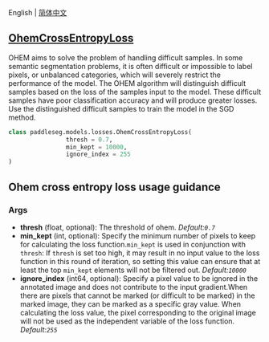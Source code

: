 English | [简体中文](OhemCrossEntropyLoss_cn.md)
## [OhemCrossEntropyLoss](../../../paddleseg/models/ohem_cross_entropy_loss.py)

OHEM aims to solve the problem of handling difficult samples. In some semantic segmentation problems, it is often difficult or impossible to label pixels, or unbalanced categories, which will severely restrict the performance of the model. The OHEM algorithm will distinguish difficult samples based on the loss of the samples input to the model. These difficult samples have poor classification accuracy and will produce greater losses. Use the distinguished difficult samples to train the model in the SGD method.

```python
class paddleseg.models.losses.OhemCrossEntropyLoss(
                thresh = 0.7, 
                min_kept = 10000, 
                ignore_index = 255
)
```

## Ohem cross entropy loss usage guidance

### Args
* **thresh** (float, optional): The threshold of ohem. *Default:``0.7``*
* **min_kept** (int, optional): Specify the minimum number of pixels to keep for calculating the loss function.``min_kept`` is used in conjunction with ``thresh``: If ``thresh`` is set too high, it may result in no input value to the loss function in this round of iteration, so setting this value can ensure that at least the top ``min_kept`` elements will not be filtered out. *Default:``10000``*
* **ignore_index** (int64, optional): Specify a pixel value to be ignored in the annotated image
            and does not contribute to the input gradient.When there are pixels that cannot be marked (or difficult to be marked) in the marked image, they can be marked as a specific gray value. When calculating the loss value, the pixel corresponding to the original image will not be used as the independent variable of the loss function. *Default:``255``*